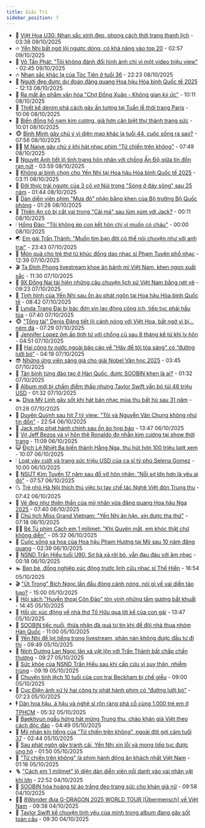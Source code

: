 ```yaml
---
title: Giải Trí
sidebar_position: 7
---
```


<!-- dantri-giai-tri:START -->
- 🤩 [Việt Hoa U30: Nhan sắc xinh đẹp, phong cách thời trang thanh lịch](https://dantri.com.vn/giai-tri/viet-hoa-u30-nhan-sac-xinh-dep-phong-cach-thoi-trang-thanh-lich-20251009013546304.htm) - 03:38 09/10/2025
- 🔥 [Yến Nhi bất ngờ lội ngược dòng, có khả năng vào top 20](https://dantri.com.vn/giai-tri/yen-nhi-bat-ngo-loi-nguoc-dong-co-kha-nang-vao-top-20-20251009094008594.htm) - 02:57 09/10/2025
- 🚀 [Võ Tấn Phát: &quot;Tôi không đánh đổi hình ảnh chỉ vì một video triệu view&quot;](https://dantri.com.vn/giai-tri/vo-tan-phat-toi-khong-danh-doi-hinh-anh-chi-vi-mot-video-trieu-view-20251009053637621.htm) - 02:45 09/10/2025
- 🔥 [Nhan sắc khác lạ của Tóc Tiên ở tuổi 36](https://dantri.com.vn/giai-tri/nhan-sac-khac-la-cua-toc-tien-o-tuoi-36-20251008171325062.htm) - 22:23 08/10/2025
- 🌈 [Người đẹp được dự đoán đăng quang Hoa hậu Hòa bình Quốc tế 2025](https://dantri.com.vn/giai-tri/nguoi-dep-duoc-du-doan-dang-quang-hoa-hau-hoa-binh-quoc-te-2025-20251008122324829.htm) - 12:13 08/10/2025
- 📝 [Ra mắt ấn phẩm văn hóa &quot;Chợ Đồng Xuân - Không gian ký ức&quot;](https://dantri.com.vn/giai-tri/ra-mat-an-pham-van-hoa-cho-dong-xuan-khong-gian-ky-uc-20251008164845384.htm) - 10:11 08/10/2025
- 💪 [Thiết kế denim phá cách gây ấn tượng tại Tuần lễ thời trang Paris](https://dantri.com.vn/giai-tri/thiet-ke-denim-pha-cach-gay-an-tuong-tai-tuan-le-thoi-trang-paris-20251008120345524.htm) - 10:06 08/10/2025
- 🤡 [Biến đồng hồ nạm kim cương, giá hơn căn biệt thự thành trang sức](https://dantri.com.vn/giai-tri/bien-dong-ho-nam-kim-cuong-gia-hon-can-biet-thu-thanh-trang-suc-20251008163101467.htm) - 10:01 08/10/2025
- 🐵 [Bình Minh gây chú ý vì diện mạo khác lạ tuổi 44, cuộc sống ra sao?](https://dantri.com.vn/giai-tri/binh-minh-gay-chu-y-vi-dien-mao-khac-la-tuoi-44-cuoc-song-ra-sao-20251008125322950.htm) - 07:56 08/10/2025
- 🧑‍🏫 [M Naive gây chú ý khi hát nhạc phim &quot;Tử chiến trên không&quot;](https://dantri.com.vn/giai-tri/m-naive-gay-chu-y-khi-hat-nhac-phim-tu-chien-tren-khong-20251006121956566.htm) - 07:49 08/10/2025
- 💂 [Nguyệt Ánh tiết lộ tình trạng hôn nhân với chồng Ấn Độ giữa tin đồn rạn nứt](https://dantri.com.vn/giai-tri/nguyet-anh-tiet-lo-tinh-trang-hon-nhan-voi-chong-an-do-giua-tin-don-ran-nut-20251008095937919.htm) - 03:59 08/10/2025
- 🤠 [Không ai bình chọn cho Yến Nhi tại Hoa hậu Hòa bình Quốc tế 2025](https://dantri.com.vn/giai-tri/khong-ai-binh-chon-cho-yen-nhi-tai-hoa-hau-hoa-binh-quoc-te-2025-20251008094850057.htm) - 03:11 08/10/2025
- 🫶 [Đời thực trái ngược của 3 cô vợ Núi trong &quot;Sóng ở đáy sông&quot; sau 25 năm](https://dantri.com.vn/giai-tri/doi-thuc-trai-nguoc-cua-3-co-vo-nui-trong-song-o-day-song-sau-25-nam-20251007084620444.htm) - 01:44 08/10/2025
- 🦏 [Dàn diễn viên phim &quot;Mưa đỏ&quot; nhận bằng khen của Bộ trưởng Bộ Quốc phòng](https://dantri.com.vn/giai-tri/dan-dien-vien-phim-mua-do-nhan-bang-khen-cua-bo-truong-bo-quoc-phong-20251008002556063.htm) - 01:28 08/10/2025
- 🧰 [Thiên An có bị cắt vai trong &quot;Cải mả&quot; sau lùm xùm với Jack?](https://dantri.com.vn/giai-tri/thien-an-co-bi-cat-vai-trong-cai-ma-sau-lum-xum-voi-jack-20251007230758758.htm) - 00:11 08/10/2025
- 🕯 [Hồng Đào: &quot;Tôi không ép con kết hôn chỉ vì muốn có cháu&quot;](https://dantri.com.vn/giai-tri/hong-dao-toi-khong-ep-con-ket-hon-chi-vi-muon-co-chau-20251007202817566.htm) - 00:00 08/10/2025
- 🌏 [Em gái Trấn Thành: &quot;Muốn tìm bạn đời có thể nói chuyện như với anh trai&quot;](https://dantri.com.vn/giai-tri/em-gai-tran-thanh-muon-tim-ban-doi-co-the-noi-chuyen-nhu-voi-anh-trai-20251007193824294.htm) - 23:43 07/10/2025
- 🌈 [Món quà cho trẻ thơ từ khúc đồng dao nhạc sĩ Phạm Tuyên phổ nhạc](https://dantri.com.vn/giai-tri/mon-qua-cho-tre-tho-tu-khuc-dong-dao-nhac-si-pham-tuyen-pho-nhac-20251007184722197.htm) - 12:39 07/10/2025
- 🎬 [Tạ Đình Phong livestream khoe ăn bánh mì Việt Nam, khen ngon xuất sắc](https://dantri.com.vn/giai-tri/ta-dinh-phong-livestream-khoe-an-banh-mi-viet-nam-khen-ngon-xuat-sac-20251007112826742.htm) - 11:30 07/10/2025
- 👀 [9X Đồng Nai tái hiện những câu chuyện lịch sử Việt Nam bằng nét vẽ](https://dantri.com.vn/giai-tri/9x-dong-nai-tai-hien-nhung-cau-chuyen-lich-su-viet-nam-bang-net-ve-20251007153418572.htm) - 09:23 07/10/2025
- 🧰 [Tình hình của Yến Nhi sau ồn ào phát ngôn tại Hoa hậu Hòa bình Quốc tế](https://dantri.com.vn/giai-tri/tinh-hinh-cua-yen-nhi-sau-on-ao-phat-ngon-tai-hoa-hau-hoa-binh-quoc-te-20251007133159759.htm) - 08:42 07/10/2025
- 🧰 [Lynda Trang Đài bị bác đơn xin lao động công ích, tiếp tục phải hầu tòa](https://dantri.com.vn/giai-tri/lynda-trang-dai-bi-bac-don-xin-lao-dong-cong-ich-tiep-tuc-phai-hau-toa-20251007140701320.htm) - 07:40 07/10/2025
- 🐵 [&quot;Tổng tài&quot; Denis Đặng tiết lộ cảnh nóng với Việt Hoa, bất ngờ vì bị… ném đá](https://dantri.com.vn/giai-tri/tong-tai-denis-dang-tiet-lo-canh-nong-voi-viet-hoa-bat-ngo-vi-bi-nem-da-20251007003340256.htm) - 07:29 07/10/2025
- 🐘 [Jennifer Lopez ôm ấp tình tứ với chồng cũ sau 8 tháng kể từ khi ly hôn](https://dantri.com.vn/giai-tri/jennifer-lopez-om-ap-tinh-tu-voi-chong-cu-sau-8-thang-ke-tu-khi-ly-hon-20251007110845218.htm) - 04:51 07/10/2025
- 🧑‍💻 [Hai công ty nước ngoài báo cáo về &quot;Hãy để tôi tỏa sáng&quot; có “đường lưỡi bò”](https://dantri.com.vn/giai-tri/hai-cong-ty-nuoc-ngoai-bao-cao-ve-hay-de-toi-toa-sang-co-duong-luoi-bo-20251007102956301.htm) - 04:19 07/10/2025
- 😎 [Những ứng viên sáng giá cho giải Nobel Văn học 2025](https://dantri.com.vn/giai-tri/nhung-ung-vien-sang-gia-cho-giai-nobel-van-hoc-2025-20251007100820354.htm) - 03:45 07/10/2025
- 🧰 [Tân binh từng đào tạo ở Hàn Quốc, được SOOBIN khen là ai?](https://dantri.com.vn/giai-tri/tan-binh-tung-dao-tao-o-han-quoc-duoc-soobin-khen-la-ai-20251007060250352.htm) - 01:32 07/10/2025
- 🧰 [Album mới bị chấm điểm thấp nhưng Taylor Swift vẫn bỏ túi 46 triệu USD](https://dantri.com.vn/giai-tri/album-moi-bi-cham-diem-thap-nhung-taylor-swift-van-bo-tui-46-trieu-usd-20251006155225218.htm) - 01:32 07/10/2025
- 🏊 [Diva Mỹ Linh gây sốt khi hát bản nhạc mùa thu bất hủ sau 31 năm](https://dantri.com.vn/giai-tri/diva-my-linh-gay-sot-khi-hat-ban-nhac-mua-thu-bat-hu-sau-31-nam-20251007071943058.htm) - 01:28 07/10/2025
- 🌋 [Duyên Quỳnh sau hit 7 tỷ view: &quot;Tôi và Nguyễn Văn Chung không như tin đồn&quot;](https://dantri.com.vn/giai-tri/duyen-quynh-sau-hit-7-ty-view-toi-va-nguyen-van-chung-khong-nhu-tin-don-20251006213102902.htm) - 22:54 06/10/2025
- 🔭 [Jack nộp phạt hành chính sau ồn ào họp báo](https://dantri.com.vn/giai-tri/jack-nop-phat-hanh-chinh-sau-on-ao-hop-bao-20251006194753472.htm) - 13:47 06/10/2025
- 📝 [Vợ Jeff Bezos và vị hôn thê Ronaldo đọ nhẫn kim cương tại show thời trang](https://dantri.com.vn/giai-tri/vo-jeff-bezos-va-vi-hon-the-ronaldo-do-nhan-kim-cuong-tai-show-thoi-trang-20251006171806989.htm) - 11:09 06/10/2025
- 😺 [Địch Lệ Nhiệt Ba biến thành Hằng Nga, thu hút hơn 100 triệu lượt xem](https://dantri.com.vn/giai-tri/dich-le-nhiet-ba-bien-thanh-hang-nga-thu-hut-hon-100-trieu-luot-xem-20251006142140357.htm) - 10:07 06/10/2025
- 🕯 [Loạt váy cưới và trang sức triệu USD của ca sĩ tỷ phú Selena Gomez](https://dantri.com.vn/giai-tri/loat-vay-cuoi-va-trang-suc-trieu-usd-cua-ca-si-ty-phu-selena-gomez-20251006121651391.htm) - 10:00 06/10/2025
- 🦄 [NSƯT Kim Tuyến 17 năm sau đổ vỡ hôn nhân: &quot;Nỗi sợ lớn hơn là yêu ai đó&quot;](https://dantri.com.vn/giai-tri/nsut-kim-tuyen-17-nam-sau-do-vo-hon-nhan-noi-so-lon-hon-la-yeu-ai-do-20251006141539304.htm) - 07:57 06/10/2025
- 🌜 [Trẻ nhỏ Hà Nội thích thú việc tự tay chế tác Nghê Việt đón Trung thu](https://dantri.com.vn/giai-tri/tre-nho-ha-noi-thich-thu-viec-tu-tay-che-tac-nghe-viet-don-trung-thu-20251006143833129.htm) - 07:42 06/10/2025
- 👹 [Vẻ đẹp như thiên thần của mỹ nhân vừa đăng quang Hoa hậu Nga 2025](https://dantri.com.vn/giai-tri/ve-dep-nhu-thien-than-cua-my-nhan-vua-dang-quang-hoa-hau-nga-2025-20251006102331231.htm) - 07:40 06/10/2025
- 🚀 [Chủ tịch Miss Grand Vietnam: &quot;Yến Nhi ân hận, xin được tha thứ&quot;](https://dantri.com.vn/giai-tri/chu-tich-miss-grand-vietnam-yen-nhi-an-han-xin-duoc-tha-thu-20251006124847521.htm) - 07:18 06/10/2025
- 🧑‍💻 [Bé Tú phim Cách em 1 milimet: &quot;Khi Quyên mất, em khóc thật chứ không diễn&quot;](https://dantri.com.vn/giai-tri/be-tu-phim-cach-em-1-milimet-khi-quyen-mat-em-khoc-that-chu-khong-dien-20251006113709091.htm) - 05:32 06/10/2025
- 🦩 [Cuộc sống xa hoa của Hoa hậu Phạm Hương tại Mỹ sau 10 năm đăng quang](https://dantri.com.vn/giai-tri/cuoc-song-xa-hoa-cua-hoa-hau-pham-huong-tai-my-sau-10-nam-dang-quang-20251006092042984.htm) - 02:39 06/10/2025
- 💫 [NSND Trần Hiếu tuổi U90: Sợ bà xã rời bỏ, vẫn đau đáu với âm nhạc](https://dantri.com.vn/giai-tri/nsnd-tran-hieu-tuoi-u90-so-ba-xa-roi-bo-van-dau-dau-voi-am-nhac-20251005235715232.htm) - 00:18 06/10/2025
- 🏊 [Bạn bè, đồng nghiệp xúc động trước linh cữu nhạc sĩ Thế Hiển](https://dantri.com.vn/giai-tri/ban-be-dong-nghiep-xuc-dong-truoc-linh-cuu-nhac-si-the-hien-20251004155000017.htm) - 16:54 05/10/2025
- 🎬 [&quot;Út Trong&quot; Bích Ngọc lần đầu đóng cảnh nóng, nói gì về vai diễn táo bạo?](https://dantri.com.vn/giai-tri/ut-trong-bich-ngoc-lan-dau-dong-canh-nong-noi-gi-ve-vai-dien-tao-bao-20251005174720765.htm) - 15:00 05/10/2025
- 💃 [Hội sách &quot;Huyền thoại Côn Đảo&quot; tôn vinh những tấm gương bất khuất](https://dantri.com.vn/giai-tri/hoi-sach-huyen-thoai-con-dao-ton-vinh-nhung-tam-guong-bat-khuat-20251005204813620.htm) - 14:45 05/10/2025
- 🌊 [Hồi ức xúc động về nhà thơ Tố Hữu qua lời kể của con gái](https://dantri.com.vn/giai-tri/hoi-uc-xuc-dong-ve-nha-tho-to-huu-qua-loi-ke-cua-con-gai-20251005181744609.htm) - 13:47 05/10/2025
- 🧰 [SOOBIN tiếc nuối, thừa nhận đã quá tự tin khi để đội nhà thua nhóm Hàn Quốc](https://dantri.com.vn/giai-tri/soobin-tiec-nuoi-thua-nhan-da-qua-tu-tin-khi-de-doi-nha-thua-nhom-han-quoc-20251005185339269.htm) - 11:00 05/10/2025
- 🦣 [Yến Nhi để lọt tiếng trong livestream, phàn nàn không được đầu tư đi thi](https://dantri.com.vn/giai-tri/yen-nhi-de-lot-tieng-trong-livestream-phan-nan-khong-duoc-dau-tu-di-thi-20251005162254301.htm) - 09:49 05/10/2025
- 🥷 [Ninh Dương Lan Ngọc lăn xả vật lộn với Trấn Thành bất chấp chấn thương](https://dantri.com.vn/giai-tri/ninh-duong-lan-ngoc-lan-xa-vat-lon-voi-tran-thanh-bat-chap-chan-thuong-20251005140849580.htm) - 09:27 05/10/2025
- 🦏 [Sức khỏe của NSND Trần Hiếu sau khi cấp cứu vì suy thận, nhiễm trùng](https://dantri.com.vn/giai-tri/suc-khoe-cua-nsnd-tran-hieu-sau-khi-cap-cuu-vi-suy-than-nhiem-trung-20251005144031677.htm) - 09:19 05/10/2025
- 🫶 [Chuyện tình lệch 10 tuổi của con trai Beckham bị chế giễu](https://dantri.com.vn/giai-tri/chuyen-tinh-lech-10-tuoi-cua-con-trai-beckham-bi-che-gieu-20251005133617924.htm) - 09:00 05/10/2025
- 💼 [Cục Điện ảnh xử lý hai công ty phát hành phim có “đường lưỡi bò”](https://dantri.com.vn/giai-tri/cuc-dien-anh-xu-ly-hai-cong-ty-phat-hanh-phim-co-duong-luoi-bo-20251005135017933.htm) - 07:23 05/10/2025
- 🕴 [Dàn hoa hậu, á hậu và nghệ sĩ rộn ràng phá cỗ cùng 1.000 trẻ em ở TPHCM](https://dantri.com.vn/giai-tri/dan-hoa-hau-a-hau-va-nghe-si-ron-rang-pha-co-cung-1000-tre-em-o-tphcm-20251005080800350.htm) - 05:32 05/10/2025
- 🐲 [Baekhyun ngẫu hứng hát mừng Trung thu, chào khán giả Việt theo cách độc đáo](https://dantri.com.vn/giai-tri/baekhyun-ngau-hung-hat-mung-trung-thu-chao-khan-gia-viet-theo-cach-doc-dao-20251005090824219.htm) - 04:49 05/10/2025
- 🐘 [Mỹ nhân kín tiếng của &quot;Tử chiến trên không&quot;, ngoài đời gợi cảm tuổi 37](https://dantri.com.vn/giai-tri/my-nhan-kin-tieng-cua-tu-chien-tren-khong-ngoai-doi-goi-cam-tuoi-37-20251004071922509.htm) - 02:44 05/10/2025
- 🤭 [Sau phát ngôn gây tranh cãi, Yến Nhi xin lỗi và mong tiếp tục được ủng hộ](https://dantri.com.vn/giai-tri/sau-phat-ngon-gay-tranh-cai-yen-nhi-xin-loi-va-mong-tiep-tuc-duoc-ung-ho-20251005084105117.htm) - 01:50 05/10/2025
- 💯 [&quot;Tử chiến trên không&quot; là phim hành động ăn khách nhất Việt Nam](https://dantri.com.vn/giai-tri/tu-chien-tren-khong-la-phim-hanh-dong-an-khach-nhat-viet-nam-20251004235327542.htm) - 01:16 05/10/2025
- 🪜 [&quot;Cách em 1 milimet&quot; lộ diện dàn diễn viên nổi danh vào vai nhân vật khi lớn](https://dantri.com.vn/giai-tri/cach-em-1-milimet-lo-dien-dan-dien-vien-noi-danh-vao-vai-nhan-vat-khi-lon-20251004151236241.htm) - 22:52 04/10/2025
- 👹 [SOOBIN hóa hoàng tử áo trắng đeo trang sức cho khán giả nữ](https://dantri.com.vn/giai-tri/soobin-hoa-hoang-tu-ao-trang-deo-trang-suc-cho-khan-gia-nu-20251004164326087.htm) - 09:58 04/10/2025
- 🧑‍🏫 [8Wonder đưa G-DRAGON 2025 WORLD TOUR [Übermensch] về Việt Nam](https://dantri.com.vn/giai-tri/8wonder-dua-g-dragon-2025-world-tour-ubermensch-ve-viet-nam-20251004163839697.htm) - 09:38 04/10/2025
- 🐘 [Taylor Swift kể chuyện tình yêu của mình trong album đang gây sốt toàn cầu](https://dantri.com.vn/giai-tri/taylor-swift-ke-chuyen-tinh-yeu-cua-minh-trong-album-dang-gay-sot-toan-cau-20251004131334755.htm) - 09:30 04/10/2025<!-- dantri-giai-tri:END -->
